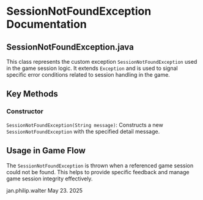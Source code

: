 # SessionNotFoundException Documentation

## SessionNotFoundException.java

This class represents the custom exception `SessionNotFoundException` used in the game session logic. It extends `Exception` and is used to signal specific error conditions related to session handling in the game.

## Key Methods

### Constructor

`SessionNotFoundException(String message)`: Constructs a new `SessionNotFoundException` with the specified detail message.

## Usage in Game Flow

The `SessionNotFoundException` is thrown when a referenced game session could not be found. This helps to provide specific feedback and manage game session integrity effectively.

jan.philip.walter May 23. 2025
